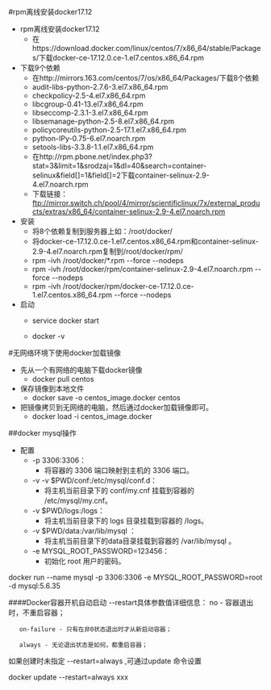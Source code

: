 #rpm离线安装docker17.12
*   rpm离线安装docker17.12
    *   在https://download.docker.com/linux/centos/7/x86_64/stable/Packages/下载docker-ce-17.12.0.ce-1.el7.centos.x86_64.rpm
*   下载9个依赖
    *   在http://mirrors.163.com/centos/7/os/x86_64/Packages/下载8个依赖
    *   audit-libs-python-2.7.6-3.el7.x86_64.rpm
    *   checkpolicy-2.5-4.el7.x86_64.rpm
    *   libcgroup-0.41-13.el7.x86_64.rpm
    *   libseccomp-2.3.1-3.el7.x86_64.rpm
    *   libsemanage-python-2.5-8.el7.x86_64.rpm
    *   policycoreutils-python-2.5-17.1.el7.x86_64.rpm
    *   python-IPy-0.75-6.el7.noarch.rpm
    *   setools-libs-3.3.8-1.1.el7.x86_64.rpm
    *   在http://rpm.pbone.net/index.php3?stat=3&limit=1&srodzaj=1&dl=40&search=container-selinux&field[]=1&field[]=2下载container-selinux-2.9-4.el7.noarch.rpm
    *   下载链接：ftp://mirror.switch.ch/pool/4/mirror/scientificlinux/7x/external_products/extras/x86_64/container-selinux-2.9-4.el7.noarch.rpm
*   安装
    *   将8个依赖复制到服务器上如：/root/docker/
    *   将docker-ce-17.12.0.ce-1.el7.centos.x86_64.rpm和container-selinux-2.9-4.el7.noarch.rpm复制到/root/docker/rpm/
    *   rpm -ivh /root/docker/*.rpm  --force --nodeps
    *   rpm -ivh /root/docker/rpm/container-selinux-2.9-4.el7.noarch.rpm  --force --nodeps
    *   rpm -ivh /root/docker/rpm/docker-ce-17.12.0.ce-1.el7.centos.x86_64.rpm  --force --nodeps
*   启动
    *   service docker start
        
    *   docker -v
    
#无网络环境下使用docker加载镜像
*   先从一个有网络的电脑下载docker镜像
    *   docker pull centos
*   保存镜像到本地文件
    *   docker save -o centos_image.docker centos
*   把镜像拷贝到无网络的电脑，然后通过docker加载镜像即可。
    *   docker load -i centos_image.docker
    
##docker mysql操作
*   配置
    *   -p 3306:3306：
        *   将容器的 3306 端口映射到主机的 3306 端口。
    *   -v -v $PWD/conf:/etc/mysql/conf.d：
        *   将主机当前目录下的 conf/my.cnf 挂载到容器的 /etc/mysql/my.cnf。
    *   -v $PWD/logs:/logs：
        *   将主机当前目录下的 logs 目录挂载到容器的 /logs。
    *   -v $PWD/data:/var/lib/mysql ：
        *   将主机当前目录下的data目录挂载到容器的 /var/lib/mysql 。
    *   -e MYSQL_ROOT_PASSWORD=123456：
        *   初始化 root 用户的密码。
        
docker run --name mysql -p 3306:3306 -e MYSQL_ROOT_PASSWORD=root -d mysql:5.6.35



####Docker容器开机自动启动
   --restart具体参数值详细信息：
       no -  容器退出时，不重启容器；

       on-failure - 只有在非0状态退出时才从新启动容器；

       always - 无论退出状态是如何，都重启容器；




如果创建时未指定 --restart=always ,可通过update 命令设置

docker update --restart=always xxx 